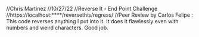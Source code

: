 //Chris Martinez
//10/27/22
//Reverse It - End Point Challenge
//https://localhost:****/reversethis/regress/
//Peer Review by Carlos Felipe : This code reverses anything I put into it. It does it flawlessly even with numbers and weird characters. Good job.


